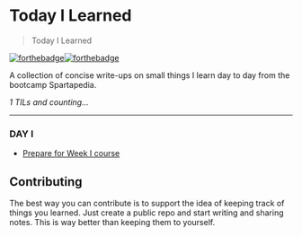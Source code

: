 # Today I Learned
> Today I Learned

[![forthebadge](https://forthebadge.com/images/badges/built-with-love.svg)](https://wajahatkarim.com)[![forthebadge](https://forthebadge.com/images/badges/makes-people-smile.svg)](https://wajahatkarim.com)

A collection of concise write-ups on small things I learn day to day from the bootcamp Spartapedia. 


_1 TILs and counting..._

---
### DAY I
- [Prepare for Week I course](dayone/prepareforweekone.md)


## Contributing

The best way you can contribute is to support the idea of keeping track of things you learned. Just create a public repo and start writing and sharing notes. This is way better than keeping them to yourself.
